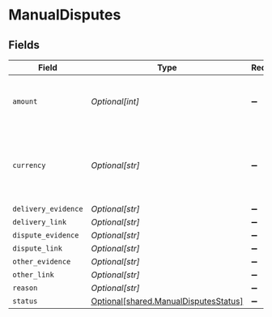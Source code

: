 # ManualDisputes


## Fields

| Field                                                                                    | Type                                                                                     | Required                                                                                 | Description                                                                              | Example                                                                                  |
| ---------------------------------------------------------------------------------------- | ---------------------------------------------------------------------------------------- | ---------------------------------------------------------------------------------------- | ---------------------------------------------------------------------------------------- | ---------------------------------------------------------------------------------------- |
| `amount`                                                                                 | *Optional[int]*                                                                          | :heavy_minus_sign:                                                                       | The amount in cents. **Nullable** for Transactions Details.                              | 754                                                                                      |
| `currency`                                                                               | *Optional[str]*                                                                          | :heavy_minus_sign:                                                                       | The 3-digit ISO code for the currency. **Nullable** for Transactions Details.            | USD                                                                                      |
| `delivery_evidence`                                                                      | *Optional[str]*                                                                          | :heavy_minus_sign:                                                                       | N/A                                                                                      | Delivery Evidence                                                                        |
| `delivery_link`                                                                          | *Optional[str]*                                                                          | :heavy_minus_sign:                                                                       | N/A                                                                                      | https://mystore.com/delivery/234563245                                                   |
| `dispute_evidence`                                                                       | *Optional[str]*                                                                          | :heavy_minus_sign:                                                                       | N/A                                                                                      | Dispute Evidence                                                                         |
| `dispute_link`                                                                           | *Optional[str]*                                                                          | :heavy_minus_sign:                                                                       | N/A                                                                                      | https://mystore.com/receipts/234563245                                                   |
| `other_evidence`                                                                         | *Optional[str]*                                                                          | :heavy_minus_sign:                                                                       | N/A                                                                                      | Other Evidence                                                                           |
| `other_link`                                                                             | *Optional[str]*                                                                          | :heavy_minus_sign:                                                                       | N/A                                                                                      | https://mystore.com/other/234563245                                                      |
| `reason`                                                                                 | *Optional[str]*                                                                          | :heavy_minus_sign:                                                                       | N/A                                                                                      | string                                                                                   |
| `status`                                                                                 | [Optional[shared.ManualDisputesStatus]](undefined/models/shared/manualdisputesstatus.md) | :heavy_minus_sign:                                                                       | N/A                                                                                      | pending                                                                                  |